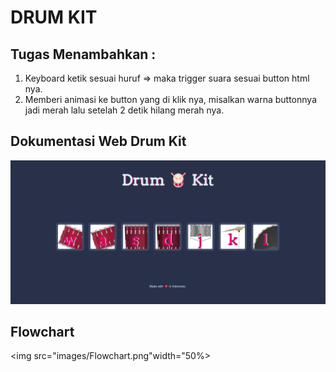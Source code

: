 # DRUM KIT 

## Tugas Menambahkan : 
1. Keyboard ketik sesuai huruf => maka trigger suara sesuai button html nya.
2. Memberi animasi ke button yang di klik nya, misalkan warna buttonnya jadi merah lalu setelah 2 detik hilang merah nya.

## Dokumentasi Web Drum Kit 
<img src="images/Drum-Kit.png">

## Flowchart
<img src="images/Flowchart.png"width="50%>